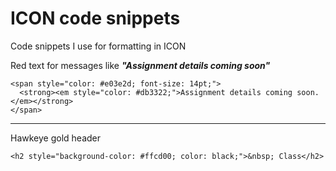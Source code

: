 # ICON code snippets
Code snippets I use for formatting in ICON


Red text for messages like ***"Assignment details coming soon"***    
```  
<span style="color: #e03e2d; font-size: 14pt;"> 
  <strong><em style="color: #db3322;">Assignment details coming soon.</em></strong> 
</span> 
```
  
---
  
Hawkeye gold header  
```  
<h2 style="background-color: #ffcd00; color: black;">&nbsp; Class</h2>  
``` 



